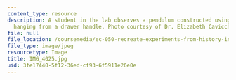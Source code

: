 ```yaml
---
content_type: resource
description: A student in the lab observes a pendulum constructed using a metal weight
  hanging from a drawer handle. Photo courtesy of Dr. Elizabeth Cavicchi.
file: null
file_location: /coursemedia/ec-050-recreate-experiments-from-history-inform-the-future-from-the-past-galileo-january-iap-2010/3fe174405f1236edcf936f5911e26e0e_IMG_4025.jpg
file_type: image/jpeg
resourcetype: Image
title: IMG_4025.jpg
uid: 3fe17440-5f12-36ed-cf93-6f5911e26e0e
---
```

